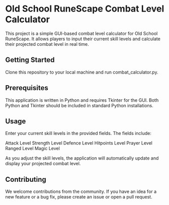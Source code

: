 # Old School RuneScape Combat Level Calculator
This project is a simple GUI-based combat level calculator for Old School RuneScape. It allows players to input their current skill levels and calculate their projected combat level in real time.

## Getting Started
Clone this repository to your local machine and run combat_calculator.py.

## Prerequisites
This application is written in Python and requires Tkinter for the GUI. Both Python and Tkinter should be included in standard Python installations.

## Usage
Enter your current skill levels in the provided fields. The fields include:

Attack Level
Strength Level
Defence Level
Hitpoints Level
Prayer Level
Ranged Level
Magic Level

As you adjust the skill levels, the application will automatically update and display your projected combat level.

## Contributing
We welcome contributions from the community. If you have an idea for a new feature or a bug fix, please create an issue or open a pull request.
